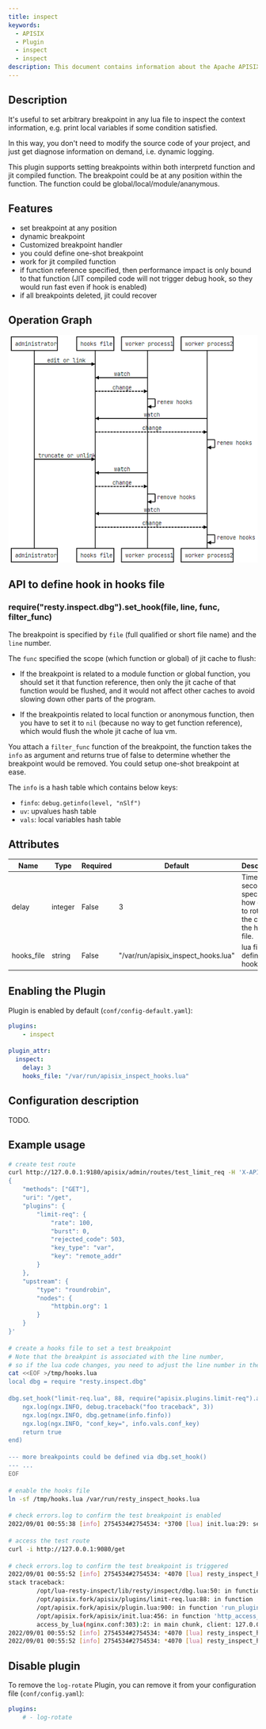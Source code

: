 ```yaml
---
title: inspect
keywords:
  - APISIX
  - Plugin
  - inspect
  - inspect
description: This document contains information about the Apache APISIX inspect Plugin.
---
```


<!--
#
# Licensed to the Apache Software Foundation (ASF) under one or more
# contributor license agreements.  See the NOTICE file distributed with
# this work for additional information regarding copyright ownership.
# The ASF licenses this file to You under the Apache License, Version 2.0
# (the "License"); you may not use this file except in compliance with
# the License.  You may obtain a copy of the License at
#
#     http://www.apache.org/licenses/LICENSE-2.0
#
# Unless required by applicable law or agreed to in writing, software
# distributed under the License is distributed on an "AS IS" BASIS,
# WITHOUT WARRANTIES OR CONDITIONS OF ANY KIND, either express or implied.
# See the License for the specific language governing permissions and
# limitations under the License.
#
-->

## Description

It's useful to set arbitrary breakpoint in any lua file to inspect the context information,
e.g. print local variables if some condition satisfied.

In this way, you don't need to modify the source code of your project, and just get diagnose information
on demand, i.e. dynamic logging.

This plugin supports setting breakpoints within both interpretd function and jit compiled function.
The breakpoint could be at any position within the function. The function could be global/local/module/ananymous.

## Features

* set breakpoint at any position
* dynamic breakpoint
* Customized breakpoint handler
* you could define one-shot breakpoint
* work for jit compiled function
* if function reference specified, then performance impact is only bound to that function (JIT compiled code will not trigger debug hook, so they would run fast even if hook is enabled)
* if all breakpoints deleted, jit could recover

## Operation Graph

![Operation Graph](https://raw.githubusercontent.com/apache/apisix/master/docs/assets/images/plugin/inspect.png)

## API to define hook in hooks file

### require("resty.inspect.dbg").set_hook(file, line, func, filter_func)

The breakpoint is specified by `file` (full qualified or short file name) and the `line` number.

The `func` specified the scope (which function or global) of jit cache to flush:

* If the breakpoint is related to a module function or
global function, you should set it that function reference, then only the jit cache of that function would
be flushed, and it would not affect other caches to avoid slowing down other parts of the program.

* If the breakpointis related to local function or anonymous function,
then you have to set it to `nil` (because no way to get function reference), which would flush the whole jit cache of lua vm.

You attach a `filter_func` function of the breakpoint, the function takes the `info` as argument and returns
true of false to determine whether the breakpoint would be removed. You could setup one-shot breakpoint
at ease.

The `info` is a hash table which contains below keys:

* `finfo`: `debug.getinfo(level, "nSlf")`
* `uv`: upvalues hash table
* `vals`: local variables hash table

## Attributes

| Name               | Type    | Required | Default | Description                                                                                    |
|--------------------|---------|----------|---------|------------------------------------------------------------------------------------------------|
| delay           | integer | False     | 3 | Time in seconds specifying how often to rotate the check the hooks file.                                       |
| hooks_file           | string | False     | "/var/run/apisix_inspect_hooks.lua"  | lua file to define hooks. |

## Enabling the Plugin

Plugin is enabled by default (`conf/config-default.yaml`):

```yaml title="conf/config-default.yaml"
plugins:
    - inspect

plugin_attr:
  inspect:
    delay: 3
    hooks_file: "/var/run/apisix_inspect_hooks.lua"
```

## Configuration description

TODO.

## Example usage

```bash
# create test route
curl http://127.0.0.1:9180/apisix/admin/routes/test_limit_req -H 'X-API-KEY: edd1c9f034335f136f87ad84b625c8f1' -X PUT -d '
{
    "methods": ["GET"],
    "uri": "/get",
    "plugins": {
        "limit-req": {
            "rate": 100,
            "burst": 0,
            "rejected_code": 503,
            "key_type": "var",
            "key": "remote_addr"
        }
    },
    "upstream": {
        "type": "roundrobin",
        "nodes": {
            "httpbin.org": 1
        }
    }
}'

# create a hooks file to set a test breakpoint
# Note that the breakpint is associated with the line number,
# so if the lua code changes, you need to adjust the line number in the hooks file
cat <<EOF >/tmp/hooks.lua
local dbg = require "resty.inspect.dbg"

dbg.set_hook("limit-req.lua", 88, require("apisix.plugins.limit-req").access, function(info)
    ngx.log(ngx.INFO, debug.traceback("foo traceback", 3))
    ngx.log(ngx.INFO, dbg.getname(info.finfo))
    ngx.log(ngx.INFO, "conf_key=", info.vals.conf_key)
    return true
end)

--- more breakpoints could be defined via dbg.set_hook()
--- ...
EOF

# enable the hooks file
ln -sf /tmp/hooks.lua /var/run/resty_inspect_hooks.lua

# check errors.log to confirm the test breakpoint is enabled
2022/09/01 00:55:38 [info] 2754534#2754534: *3700 [lua] init.lua:29: setup_hooks(): set hooks: err=nil, hooks=["limit-req.lua#88"], context: ngx.timer

# access the test route
curl -i http://127.0.0.1:9080/get

# check errors.log to confirm the test breakpoint is triggered
2022/09/01 00:55:52 [info] 2754534#2754534: *4070 [lua] resty_inspect_hooks.lua:4: foo traceback
stack traceback:
        /opt/lua-resty-inspect/lib/resty/inspect/dbg.lua:50: in function </opt/lua-resty-inspect/lib/resty/inspect/dbg.lua:17>
        /opt/apisix.fork/apisix/plugins/limit-req.lua:88: in function 'phase_func'
        /opt/apisix.fork/apisix/plugin.lua:900: in function 'run_plugin'
        /opt/apisix.fork/apisix/init.lua:456: in function 'http_access_phase'
        access_by_lua(nginx.conf:303):2: in main chunk, client: 127.0.0.1, server: _, request: "GET /get HTTP/1.1", host: "127.0.0.1:9080"
2022/09/01 00:55:52 [info] 2754534#2754534: *4070 [lua] resty_inspect_hooks.lua:5: /opt/apisix.fork/apisix/plugins/limit-req.lua:88 (phase_func), client: 127.0.0.1, server: _, request: "GET /get HTTP/1.1", host: "127.0.0.1:9080"
2022/09/01 00:55:52 [info] 2754534#2754534: *4070 [lua] resty_inspect_hooks.lua:6: conf_key=remote_addr, client: 127.0.0.1, server: _, request: "GET /get HTTP/1.1", host: "127.0.0.1:9080"
```

## Disable plugin

To remove the `log-rotate` Plugin, you can remove it from your configuration file (`conf/config.yaml`):

```yaml title="conf/config.yaml"
plugins:
    # - log-rotate
```
